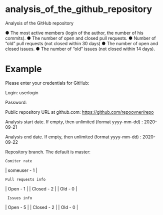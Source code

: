 # analysis_of_the_github_repository
Analysis of the GitHub repository

● The most active members (login of the author, the number of his commits).
● The number of open and closed pull requests.
● Number of “old” pull requests (not closed within 30 days)
● The number of open and closed issues.
● The number of “old” issues (not closed within 14 days).


# Example

Please enter your credentials for GitHub:

Login: userlogin

Password: 

Public repository URL at github.com: https://github.com/repoovner/repo

Analysis start date. If empty, then unlimited (format yyyy-mm-dd) : 2020-09-21

Analysis end date. If empty, then unlimited (format yyyy-mm-dd) : 2020-09-22

Repository branch. The default is master: 

    Comiter rate

| someuser - 1 |

    Pull requests info

| Open - 1 |
| Closed - 2 |
| Old - 0 |

     Issues info

| Open - 5 |
| Closed - 2 |
| Old - 0 |

